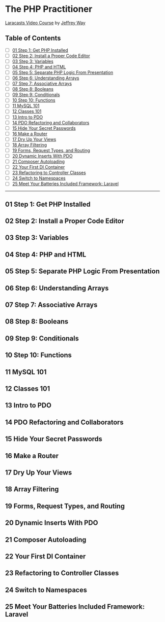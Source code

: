# The PHP Practitioner

[Laracasts Video Course][1] by [Jeffrey Way][2]

[1]: https://laracasts.com/series/php-for-beginners
[2]: https://github.com/JeffreyWay

## Table of Contents

* [ ] [01 Step 1: Get PHP Installed](#01-step-1-get-php-installed)
* [ ] [02 Step 2: Install a Proper Code Editor](#02-step-2-install-a-proper-code-editor)
* [ ] [03 Step 3: Variables](#03-step-3-variables)
* [ ] [04 Step 4: PHP and HTML](#04-step-4-php-and-html)
* [ ] [05 Step 5: Separate PHP Logic From Presentation](#05-step-5-separate-php-logic-from-presentation)
* [ ] [06 Step 6: Understanding Arrays](#06-step-6-understanding-arrays)
* [ ] [07 Step 7: Associative Arrays](#07-step-7-associative-arrays)
* [ ] [08 Step 8: Booleans](#08-step-8-booleans)
* [ ] [09 Step 9: Conditionals](#09-step-9-conditionals)
* [ ] [10 Step 10: Functions](#10-step-10-functions)
* [ ] [11 MySQL 101](#11-mysql-101)
* [ ] [12 Classes 101](#12-classes-101)
* [ ] [13 Intro to PDO](#13-intro-to-pdo)
* [ ] [14 PDO Refactoring and Collaborators](#14-pdo-refactoring-and-collaborators)
* [ ] [15 Hide Your Secret Passwords](#15-hide-your-secret-passwords)
* [ ] [16 Make a Router](#16-make-a-router)
* [ ] [17 Dry Up Your Views](#17-dry-up-your-views)
* [ ] [18 Array Filtering](#18-array-filtering)
* [ ] [19 Forms, Request Types, and Routing](#19-forms-request-types-and-routing)
* [ ] [20 Dynamic Inserts With PDO](#20-dynamic-inserts-with-pdo)
* [ ] [21 Composer Autoloading](#21-composer-autoloading)
* [ ] [22 Your First DI Container](#22-your-first-di-container)
* [ ] [23 Refactoring to Controller Classes](#23-refactoring-to-controller-classes)
* [ ] [24 Switch to Namespaces](#24-switch-to-namespaces)
* [ ] [25 Meet Your Batteries Included Framework: Laravel](#25-meet-your-batteries-included-framework-laravel)

-----

## 01 Step 1: Get PHP Installed

## 02 Step 2: Install a Proper Code Editor

## 03 Step 3: Variables

## 04 Step 4: PHP and HTML

## 05 Step 5: Separate PHP Logic From Presentation

## 06 Step 6: Understanding Arrays

## 07 Step 7: Associative Arrays

## 08 Step 8: Booleans

## 09 Step 9: Conditionals

## 10 Step 10: Functions

## 11 MySQL 101

## 12 Classes 101

## 13 Intro to PDO

## 14 PDO Refactoring and Collaborators

## 15 Hide Your Secret Passwords

## 16 Make a Router

## 17 Dry Up Your Views

## 18 Array Filtering

## 19 Forms, Request Types, and Routing

## 20 Dynamic Inserts With PDO

## 21 Composer Autoloading

## 22 Your First DI Container

## 23 Refactoring to Controller Classes

## 24 Switch to Namespaces

## 25 Meet Your Batteries Included Framework: Laravel
